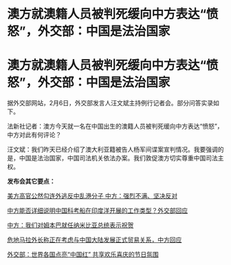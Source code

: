 # 澳方就澳籍人员被判死缓向中方表达“愤怒”，外交部：中国是法治国家

# 澳方就澳籍人员被判死缓向中方表达“愤怒”，外交部：中国是法治国家

据外交部网站，2月6日，外交部发言人汪文斌主持例行记者会。部分问答实录如下。

法新社记者：澳方今天就一名在中国出生的澳籍人员被判死缓向中方表达“愤怒”，中方对此有何评论？

汪文斌：我们昨天已经介绍了澳大利亚籍被告人杨军间谍案宣判情况。我要强调的是，中国是法治国家，中国司法机关依法办案。我们敦促澳方切实尊重中国司法主权。

**发布会其它要点：**

[美方高官公然勾连外逃反中乱港分子 中方：强烈不满、坚决反对](https://news.qq.com/rain/a/20240206A05BRB00)

[中方能否详细说明中国科考船在印度洋开展的工作类型？外交部回应](https://news.qq.com/rain/a/20240206A0594100)

[中方：我们对姆本巴就任纳米比亚总统表示祝贺](https://news.qq.com/rain/a/20240206A0593Y00)

[危地马拉外长称正在考虑与中国大陆发展正式贸易关系，中方回应](https://news.qq.com/rain/a/20240206A05AGW00)

[外交部：世界各国点亮“中国红” 共享欢乐喜庆的节日氛围](https://news.qq.com/rain/a/20240206A05HZD00)

